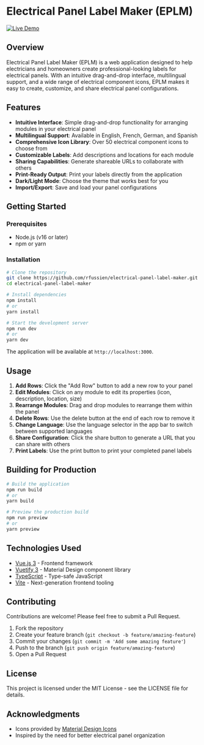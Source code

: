 # Electrical Panel Label Maker (EPLM)

[![Live Demo](https://img.shields.io/badge/Live_Demo-Try_it_now!-blue)](https://rfussien.github.io/electrical-panel-label-maker/)

## Overview

Electrical Panel Label Maker (EPLM) is a web application designed to help electricians and homeowners create professional-looking labels for electrical panels. With an intuitive drag-and-drop interface, multilingual support, and a wide range of electrical component icons, EPLM makes it easy to create, customize, and share electrical panel configurations.

## Features

- **Intuitive Interface**: Simple drag-and-drop functionality for arranging modules in your electrical panel
- **Multilingual Support**: Available in English, French, German, and Spanish
- **Comprehensive Icon Library**: Over 50 electrical component icons to choose from
- **Customizable Labels**: Add descriptions and locations for each module
- **Sharing Capabilities**: Generate shareable URLs to collaborate with others
- **Print-Ready Output**: Print your labels directly from the application
- **Dark/Light Mode**: Choose the theme that works best for you
- **Import/Export**: Save and load your panel configurations

## Getting Started

### Prerequisites

- Node.js (v16 or later)
- npm or yarn

### Installation

```bash
# Clone the repository
git clone https://github.com/rfussien/electrical-panel-label-maker.git
cd electrical-panel-label-maker

# Install dependencies
npm install
# or
yarn install

# Start the development server
npm run dev
# or
yarn dev
```

The application will be available at `http://localhost:3000`.

## Usage

1. **Add Rows**: Click the "Add Row" button to add a new row to your panel
2. **Edit Modules**: Click on any module to edit its properties (icon, description, location, size)
3. **Rearrange Modules**: Drag and drop modules to rearrange them within the panel
4. **Delete Rows**: Use the delete button at the end of each row to remove it
5. **Change Language**: Use the language selector in the app bar to switch between supported languages
6. **Share Configuration**: Click the share button to generate a URL that you can share with others
7. **Print Labels**: Use the print button to print your completed panel labels

## Building for Production

```bash
# Build the application
npm run build
# or
yarn build

# Preview the production build
npm run preview
# or
yarn preview
```

## Technologies Used

- [Vue.js 3](https://vuejs.org/) - Frontend framework
- [Vuetify 3](https://vuetifyjs.com/) - Material Design component library
- [TypeScript](https://www.typescriptlang.org/) - Type-safe JavaScript
- [Vite](https://vitejs.dev/) - Next-generation frontend tooling

## Contributing

Contributions are welcome! Please feel free to submit a Pull Request.

1. Fork the repository
2. Create your feature branch (`git checkout -b feature/amazing-feature`)
3. Commit your changes (`git commit -m 'Add some amazing feature'`)
4. Push to the branch (`git push origin feature/amazing-feature`)
5. Open a Pull Request

## License

This project is licensed under the MIT License - see the LICENSE file for details.

## Acknowledgments

- Icons provided by [Material Design Icons](https://materialdesignicons.com/)
- Inspired by the need for better electrical panel organization